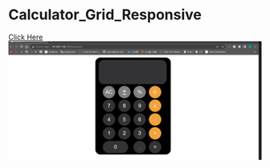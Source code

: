 # Calculator_Grid_Responsive
[Click Here](https://ridvankoseler.github.io/Calculator_Grid_Responsive/)
![](Animation.gif)
